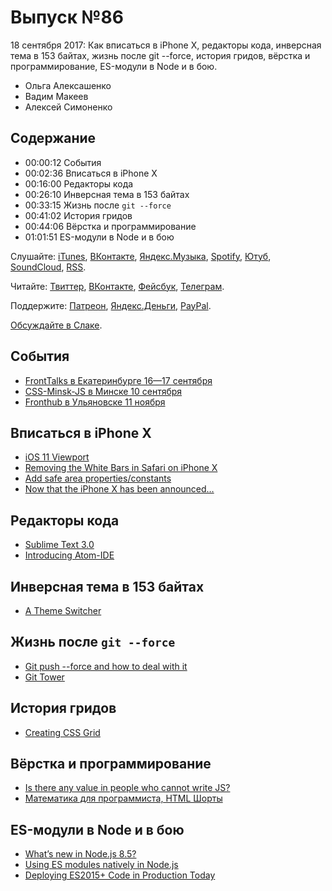 # Выпуск №86

18 сентября 2017: Как вписаться в iPhone X, редакторы кода, инверсная тема в 153 байтах, жизнь после git --force, история гридов, вёрстка и программирование, ES-модули в Node и в бою.

- Ольга Алексашенко
- Вадим Макеев
- Алексей Симоненко

## Содержание

- 00:00:12 События
- 00:02:36 Вписаться в iPhone X
- 00:16:00 Редакторы кода
- 00:26:10 Инверсная тема в 153 байтах
- 00:33:15 Жизнь после `git --force`
- 00:41:02 История гридов
- 00:44:06 Вёрстка и программирование
- 01:01:51 ES-модули в Node и в бою

Слушайте: [iTunes](https://itunes.apple.com/podcast/id1080500016), [ВКонтакте](https://vk.com/podcasts-32017543), [Яндекс.Музыка](https://music.yandex.ru/album/6245956), [Spotify](https://open.spotify.com/show/3rzAcADjpBpXt73L0epTjV), [Ютуб](https://www.youtube.com/playlist?list=PLMBnwIwFEFHcwuevhsNXkFTcadeX5R1Go), [SoundCloud](https://soundcloud.com/web-standards), [RSS](https://web-standards.ru/podcast/feed/).

Читайте: [Твиттер](https://twitter.com/webstandards_ru), [ВКонтакте](https://vk.com/webstandards_ru), [Фейсбук](https://www.facebook.com/webstandardsru), [Телеграм](https://t.me/webstandards_ru).

Поддержите: [Патреон](https://www.patreon.com/webstandards_ru), [Яндекс.Деньги](https://money.yandex.ru/to/41001119329753), [PayPal](https://www.paypal.me/pepelsbey).

[Обсуждайте в Слаке](http://slack.web-standards.ru/).

## События

- [FrontTalks в Екатеринбурге 16—17 сентября](https://events.yandex.ru/events/fronttalks/2017/)
- [CSS-Minsk-JS в Минске 10 сентября](http://css-minsk-js.by/)
- [Fronthub в Ульяновске 11 ноября](http://fronthub.ru/)

## Вписаться в iPhone X

- [iOS 11 Viewport](https://ayogo.com/blog/ios11-viewport/)
- [Removing the White Bars in Safari on iPhone X](http://stephenradford.me/removing-the-white-bars-in-safari-on-iphone-x/)
- [Add safe area properties/constants](https://github.com/w3c/csswg-drafts/pull/1819)
- [Now that the iPhone X has been announced…](https://github.com/w3c/csswg-drafts/issues/1693)

## Редакторы кода

- [Sublime Text 3.0](https://www.sublimetext.com/blog/articles/sublime-text-3-point-0)
- [Introducing Atom-IDE](http://blog.atom.io/2017/09/12/announcing-atom-ide.html)

## Инверсная тема в 153 байтах

- [A Theme Switcher](https://inclusive-components.design/a-theme-switcher/)

## Жизнь после `git --force`

- [Git push --force and how to deal with it](https://evilmartians.com/chronicles/git-push---force-and-how-to-deal-with-it)
- [Git Tower](https://www.git-tower.com/)

## История гридов

- [Creating CSS Grid](https://youtu.be/J9uaT9dggZE)

## Вёрстка и программирование

- [Is there any value in people who cannot write JS?](https://medium.com/p/d0a66b16de06)
- [Математика для программиста, HTML Шорты](https://habr.ru/p/337952/)

## ES-модули в Node и в бою

- [What’s new in Node.js 8.5?](https://blog.risingstack.com/whats-new-in-node-js-8-5/)
- [Using ES modules natively in Node.js](http://2ality.com/2017/09/native-esm-node.html)
- [Deploying ES2015+ Code in Production Today](https://philipwalton.com/articles/deploying-es2015-code-in-production-today/)
